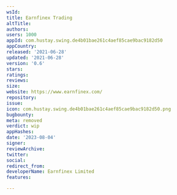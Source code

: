 ```yaml
---
wsId: 
title: Earnfinex Trading
altTitle: 
authors: 
users: 1000
appId: com.hustay.swing.de4b01bae261c4aef85cae9bac9182d50
appCountry: 
released: '2021-06-28'
updated: '2021-06-28'
version: '0.6'
stars: 
ratings: 
reviews: 
size: 
website: https://www.earnfinex.com/
repository: 
issue: 
icon: com.hustay.swing.de4b01bae261c4aef85cae9bac9182d50.png
bugbounty: 
meta: removed
verdict: wip
appHashes: 
date: '2023-08-04'
signer: 
reviewArchive: 
twitter: 
social: 
redirect_from: 
developerName: Earnfinex Limited
features: 

---
```


